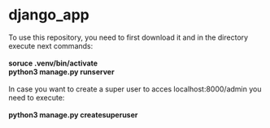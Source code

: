 # django_app
To use this repository, you need to first download it and in the directory execute next commands: <br>
<br>
<strong>soruce .venv/bin/activate</strong><br>
<strong>python3 manage.py runserver</strong><br>
<br>
In case you want to create a super user to acces localhost:8000/admin you need to execute:<br>
<br>
<strong>python3 manage.py createsuperuser</strong>
